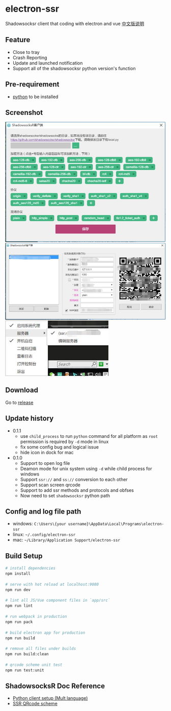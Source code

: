 # electron-ssr
Shadowsocksr client that coding with electron and vue
[中文版说明](./README.md)

## Feature
- Close to tray
- Crash Reporting
- Update and launched notification
- Support all of the shadowsocksr python version's function

## Pre-requirement
- [python](https://www.python.org/downloads/) to be installed

## Screenshot
![](./assets/images/ssr-initialization.jpg)
![](./assets/images/ssr-client.jpg)
![](./assets/images/ssr-client-tray.jpg)

## Download
Go to [release](https://github.com/erguotou520/electron-ssr/releases)

## Update history
- 0.1.1
  * use `child_process` to run `python` command for all platform as `root` permission is required by `-d` mode in linux
  * fix some config bug and logical issue
  * hide icon in dock for mac
- 0.1.0
  * Support to open log file
  * Deamon mode for unix system using `-d` while child process for windows
  * Support `ssr://` and `ss://` conversion to each other
  * Support scan screen qrcode
  * Support to add ssr methods and protocols and obfses
  * Now need to set `shadowsocksr` python path

## Config and log file path
* windows: `C:\Users\{your username}\AppData\Local\Programs\electron-ssr`
* linux: `~/.config/electron-ssr`
* mac: `~/Library/Application Support/electron-ssr`

## Build Setup

``` bash
# install dependencies
npm install

# serve with hot reload at localhost:9080
npm run dev

# lint all JS/Vue component files in `app/src`
npm run lint

# run webpack in production
npm run pack

# build electron app for production
npm run build

# remove all files under builds
npm run build:clean

# qrcode scheme unit test
npm run test:unit
```

## ShadowsocksR Doc Reference
- [Python client setup (Mult language)](https://github.com/breakwa11/shadowsocks-rss/wiki/Python-client-setup-(Mult-language))
- [SSR QRcode scheme](https://github.com/breakwa11/shadowsocks-rss/wiki/SSR-QRcode-scheme)
